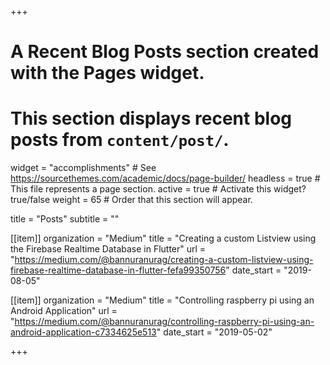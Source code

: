 +++
# A Recent Blog Posts section created with the Pages widget.
# This section displays recent blog posts from `content/post/`.

widget = "accomplishments"  # See https://sourcethemes.com/academic/docs/page-builder/
headless = true  # This file represents a page section.
active = true  # Activate this widget? true/false
weight = 65  # Order that this section will appear.

title = "Posts"
subtitle = ""


[[item]]
  organization = "Medium"
  title = "Creating a custom Listview using the Firebase Realtime Database in Flutter"
  url = "https://medium.com/@bannuranurag/creating-a-custom-listview-using-firebase-realtime-database-in-flutter-fefa99350756"
  date_start = "2019-08-05"

[[item]]
  organization = "Medium"
  title = "Controlling raspberry pi using an Android Application"
  url = "https://medium.com/@bannuranurag/controlling-raspberry-pi-using-an-android-application-c7334625e513"
  date_start = "2019-05-02"
    
       
+++
